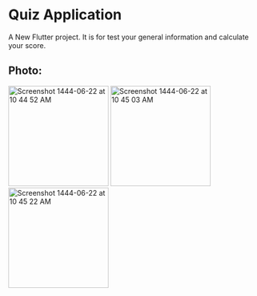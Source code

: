 # Quiz Application

A New Flutter project. It is for test your general information and calculate your score.

## Photo:

<img width="200" alt="Screenshot 1444-06-22 at 10 44 52 AM" src="https://user-images.githubusercontent.com/53023171/212529250-dabd4729-eae8-4b92-ae40-40e97b4136bd.png">
<img width="200" alt="Screenshot 1444-06-22 at 10 45 03 AM" src="https://user-images.githubusercontent.com/53023171/212529254-ac03ab71-b9ae-4661-a6f1-33200e87f1c9.png">
<img width="200" alt="Screenshot 1444-06-22 at 10 45 22 AM" src="https://user-images.githubusercontent.com/53023171/212529255-cf2fc72e-496a-4f68-9320-d8f8231f6eb8.png">
